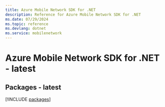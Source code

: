 ```yaml
---
title: Azure Mobile Network SDK for .NET
description: Reference for Azure Mobile Network SDK for .NET
ms.date: 07/29/2024
ms.topic: reference
ms.devlang: dotnet
ms.service: mobilenetwork
---
```

# Azure Mobile Network SDK for .NET - latest
## Packages - latest
[!INCLUDE [packages](mobile-network-index.md)]